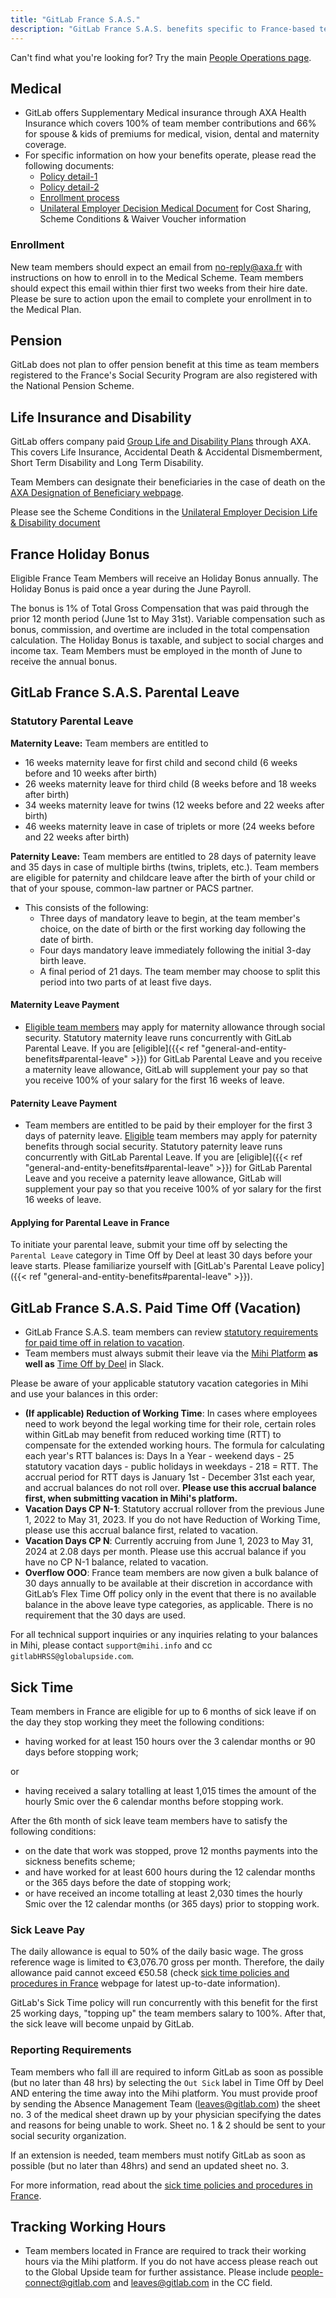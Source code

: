 ```yaml
---
title: "GitLab France S.A.S."
description: "GitLab France S.A.S. benefits specific to France-based team members."
---
```


Can't find what you're looking for? Try the main [People Operations page](/handbook/people-group/).

## Medical

- GitLab offers Supplementary Medical insurance through AXA Health Insurance which covers 100% of team member contributions and 66% for spouse & kids of premiums for medical, vision, dental and maternity coverage.
- For specific information on how your benefits operate, please read the following documents:
  - [Policy detail-1](https://drive.google.com/file/d/1xfkzQXwiITrhJ0HJk9K-eTtSjLEONiNB/view?usp=sharing)
  - [Policy detail-2](https://drive.google.com/file/d/1lKcSkHJKpOaJwVFUgCQDWgOHyFRkSib8/view?usp=sharing)
  - [Enrollment process](https://drive.google.com/file/d/11JmUP7lVhzyqO0QJGfEr4YpYLH7vbMb6/view?usp=sharing)
  - [Unilateral Employer Decision Medical Document](https://drive.google.com/file/d/1qPpQqg9WZsDaF8lxhXIc4tPEt5GbJc8R/view?usp=sharing) for Cost Sharing, Scheme Conditions & Waiver Voucher information

### Enrollment

New team members should expect an email from no-reply@axa.fr with instructions on how to enroll in to the Medical Scheme. Team members should expect this email within thier first two weeks from their hire date. Please be sure to action upon the email to complete your enrollment in to the Medical Plan.

## Pension

GitLab does not plan to offer pension benefit at this time as team members registered to the France's Social Security Program are also registered with the National Pension Scheme.

## Life Insurance and Disability

GitLab offers company paid [Group Life and Disability Plans](https://drive.google.com/file/d/1IiPEBog1hEK2FSuG-w8OIf6_pfo_vFAR/view?usp=sharing) through AXA. This covers Life Insurance, Accidental Death & Accidental Dismemberment, Short Term Disability and Long Term Disability.

Team Members can designate their beneficiaries in the case of death on the [AXA Designation of Beneficiary webpage](https://quijeprotege.fr/).

Please see the Scheme Conditions in the [Unilateral Employer Decision Life & Disability document](https://drive.google.com/file/d/1hL6c5ejtlI8te9uwKbRXBR_wCyc3GoAC/view?usp=sharing)

## France Holiday Bonus

Eligible France Team Members will receive an Holiday Bonus annually. The Holiday Bonus is paid once a year during the June Payroll.

The bonus is 1% of Total Gross Compensation that was paid through the prior 12 month period (June 1st to May 31st). Variable compensation such as bonus, commission, and overtime are included in the total compensation calculation.
The Holiday Bonus is taxable, and subject to social charges and income tax. Team Members must be employed in the month of June to receive the annual bonus.

## GitLab France S.A.S. Parental Leave

### Statutory Parental Leave

**Maternity Leave:** Team members are entitled to

- 16 weeks maternity leave for first child and second child (6 weeks before and 10 weeks after birth)
- 26 weeks maternity leave for third child (8 weeks before and 18 weeks after birth)
- 34 weeks maternity leave for twins (12 weeks before and 22 weeks after birth)
- 46 weeks maternity leave in case of triplets or more (24 weeks before and 22 weeks after birth)

**Paternity Leave:** Team members are entitled to 28 days of paternity leave and 35 days in case of multiple births (twins, triplets, etc.). Team members are eligible for paternity and childcare leave after the birth of your child or that of your spouse, common-law partner or PACS partner.

- This consists of the following:
  - Three days of mandatory leave to begin, at the team member's choice, on the date of birth or the first working day following the date of birth.
  - Four days mandatory leave immediately following the initial 3-day birth leave.
  - A final period of 21 days. The team member may choose to split this period into two parts of at least five days.

#### Maternity Leave Payment

- [Eligible team members](https://www.ameli.fr/assure/remboursements/indemnites-journalieres/conge-maternite-salariee) may apply for maternity allowance through social security. Statutory maternity leave runs concurrently with GitLab Parental Leave. If you are [eligible]({{< ref "general-and-entity-benefits#parental-leave" >}}) for GitLab Parental Leave and you receive a maternity leave allowance, GitLab will supplement your pay so that you receive 100% of your salary for the first 16 weeks of leave.

#### Paternity Leave Payment

- Team members are entitled to be paid by their employer for the first 3 days of paternity leave. [Eligible](https://www.ameli.fr/assure/remboursements/indemnites-journalieres/conge-paternite-accueil-enfant) team members may apply for paternity benefits through social security. Statutory paternity leave runs concurrently with GitLab Parental Leave. If you are [eligible]({{< ref "general-and-entity-benefits#parental-leave" >}}) for GitLab Parental Leave and you receive a paternity leave allowance, GitLab will supplement your pay so that you receive 100% of yor salary for the first 16 weeks of leave.

#### Applying for Parental Leave in France

To initiate your parental leave, submit your time off by selecting the `Parental Leave` category in Time Off by Deel at least 30 days before your leave starts. Please familiarize yourself with [GitLab's Parental Leave policy]({{< ref "general-and-entity-benefits#parental-leave" >}}).

## GitLab France S.A.S. Paid Time Off (Vacation)

- GitLab France S.A.S. team members can review [statutory requirements for paid time off in relation to vacation](/handbook/people-group/paid-time-off/#gitlab-sas-france).
- Team members must always submit their leave via the [Mihi Platform](https://2.mihi.info/Account/Login?ReturnUrl=%2F) **as well as** [Time Off by Deel](/handbook/people-group/paid-time-off/#time-off-by-deel) in Slack.

Please be aware of your applicable statutory vacation categories in Mihi and use your balances in this order:

- **(If applicable) Reduction of Working Time**: In cases where employees need to work beyond the legal working time for their role, certain roles within GitLab may benefit from reduced working time (RTT) to compensate for the extended working hours. The formula for calculating each year's RTT balances is: Days In a Year - weekend days - 25 statutory vacation days - public holidays in weekdays - 218 = RTT. The accrual period for RTT days is January 1st - December 31st each year, and accrual balances do not roll over.  **Please use this accrual balance first, when submitting vacation in Mihi's platform.**
- **Vacation Days CP N-1**: Statutory accrual rollover from the previous June 1, 2022 to May 31, 2023. If you do not have Reduction of Working Time, please use this accrual balance first, related to vacation.
- **Vacation Days CP N**: Currently accruing from June 1, 2023  to May 31, 2024 at 2.08 days per month. Please use this accrual balance if you have no CP N-1 balance, related to vacation.
- **Overflow OOO**: France team members are now given a bulk balance of 30 days annually to be available at their discretion in accordance with GitLab’s Flex Time Off policy only in the event that there is no available balance in the above leave type categories, as applicable. There is no requirement that the 30 days are used.

For all technical support inquiries or any inquiries relating to your balances in Mihi, please contact `support@mihi.info` and cc `gitlabHRSS@globalupside.com`.

## Sick Time

Team members in France are eligible for up to 6 months of sick leave if on the day they stop working they meet the following conditions:

- having worked for at least 150 hours over the 3 calendar months or 90 days before stopping work;

or

- having received a salary totalling at least 1,015 times the amount of the hourly Smic over the 6 calendar months before stopping work.

After the 6th month of sick leave team members have to satisfy the following conditions:

- on the date that work was stopped, prove 12 months payments into the sickness benefits scheme;
- and have worked for at least 600 hours during the 12 calendar months or the 365 days before the date of stopping work;
- or have received an income totalling at least 2,030 times the hourly Smic over the 12 calendar months (or 365 days) prior to stopping work.

### Sick Leave Pay

The daily allowance is equal to 50% of the daily basic wage.  The gross reference wage is limited to €3,076.70 gross per month. Therefore, the daily allowance paid cannot exceed €50.58 (check [sick time policies and procedures in France](https://ec.europa.eu/social/main.jsp?catId=1110&langId=en&intPageId=4535) webpage for latest up-to-date information).

GitLab's Sick Time policy will run concurrently with this benefit for the first 25 working days, "topping up" the team members salary to 100%.  After that, the sick leave will become unpaid by GitLab.

### Reporting Requirements

Team members who fall ill are required to inform GitLab as soon as possible (but no later than 48 hrs) by selecting the `Out Sick` label in Time Off by Deel AND entering the time away into the Mihi platform. You must provide proof by sending the Absence Management Team (leaves@gitlab.com) the sheet no. 3 of the medical sheet drawn up by your physician specifying the dates and reasons for being unable to work. Sheet no. 1 & 2 should be sent to your social security organization.

If an extension is needed, team members must notify GitLab as soon as possible (but no later than 48hrs) and send an updated sheet no. 3.

For more information, read about the [sick time policies and procedures in France](https://ec.europa.eu/social/main.jsp?catId=1110&langId=en&intPageId=4535).

## Tracking Working Hours

- Team members located in France are required to track their working hours via the Mihi platform. If you do not have access please reach out to the Global Upside team for further assistance. Please include people-connect@gitlab.com and leaves@gitlab.com in the CC field.
